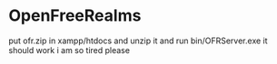 # OpenFreeRealms
put ofr.zip in xampp/htdocs and unzip it and run bin/OFRServer.exe it should work
i am so tired please
